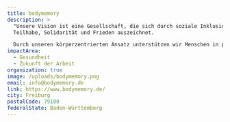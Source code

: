 ```yaml
---
title: bodymemory
description: >
  "Unsere Vision ist eine Gesellschaft, die sich durch soziale Inklusion,
  Teilhabe, Solidarität und Frieden auszeichnet.

  Durch unseren körperzentrierten Ansatz unterstützen wir Menschen in prekärer Lebenssituation, ihren Weg zu einer besseren Körperwahrnehmung, mehr Ausgeglichenheit und dadurch zu sozialer Teilhabe wiederzufinden. Die Arbeit basiert auf der wissenschaftlich erwiesenen engen Verknüpfung von Körper, Emotion und Kognition. Das bodymemory, Zentrum für Bewegung und Embodiment Forschung, führt in Kooperation mit Hochschulen begleitende Forschungsstudien durch. Die Studien befassen sich mit den Auswirkungen von Krieg, Flucht oder Arbeitslosigkeit und mit der Effektivität des körperzentrierten Ansatzes. Außerdem bieten wir Aus- und Fortbildungen an."
impactArea:
  - Gesundheit
  - Zukunft der Arbeit
organization: true
image: /uploads/bodymemory.png
email: info@bodymemory.de
link: https://www.bodymemory.de/
city: Freiburg
postalCode: 79100
federalState: Baden-Württemberg
---
```

